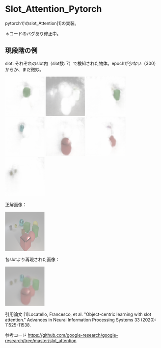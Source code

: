 # Slot_Attention_Pytorch
pytorchでのslot_Attention[1]の実装。

＊コードのバグあり修正中。

## 現段階の例

slot: それぞれのslot内（slot数: 7）で検知された物体。epochが少ない（300）からか、まだ微妙。

![slot1](image/slot1.png) ![slot2](image/slot2.png) ![slot3](image/slot3.png) ![slot4](image/slot4.png) ![slot5](image/slot5.png) ![slot6](image/slot6.png) ![slot7](image/slot7.png) 

正解画像：

![true](image/true.png)

各slotより再現された画像： 

![reacon](image/reacon.png)

引用論文
[1]Locatello, Francesco, et al. "Object-centric learning with slot attention." Advances in Neural Information Processing Systems 33 (2020): 11525-11538.

参考コード
https://github.com/google-research/google-research/tree/master/slot_attention
